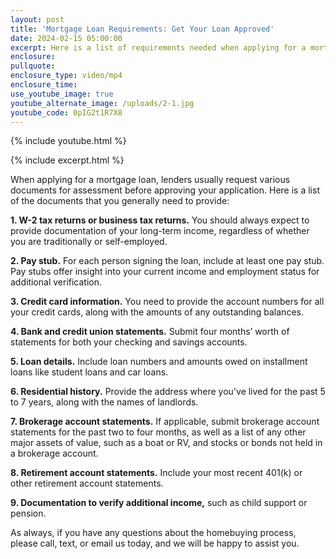 ```yaml
---
layout: post
title: 'Mortgage Loan Requirements: Get Your Loan Approved'
date: 2024-02-15 05:00:00
excerpt: Here is a list of requirements needed when applying for a mortgage loan.
enclosure:
pullquote:
enclosure_type: video/mp4
enclosure_time:
use_youtube_image: true
youtube_alternate_image: /uploads/2-1.jpg
youtube_code: 0pIG2t1R7X8
---
```

{% include youtube.html %}

{% include excerpt.html %}

When applying for a mortgage loan, lenders usually request various documents for assessment before approving your application. Here is a list of the documents that you generally need to provide:&nbsp;

**1\. W-2 tax returns or business tax returns.** You should always expect to provide documentation of your long-term income, regardless of whether you are traditionally or self-employed.

**2\. Pay stub.** For each person signing the loan, include at least one pay stub. Pay stubs offer insight into your current income and employment status for additional verification.

**3\. Credit card information.** You need to provide the account numbers for all your credit cards, along with the amounts of any outstanding balances.

**4\. Bank and credit union statements.** Submit four months’ worth of statements for both your checking and savings accounts.

**5\. Loan details.** Include loan numbers and amounts owed on installment loans like student loans and car loans.

**6\. Residential history.** Provide the address where you've lived for the past 5 to 7 years, along with the names of landlords.&nbsp;

**7\. Brokerage account statements.** If applicable, submit brokerage account statements for the past two to four months, as well as a list of any other major assets of value, such as a boat or RV, and stocks or bonds not held in a brokerage account.

**8\. Retirement account statements.** Include your most recent 401(k) or other retirement account statements.

**9\. Documentation to verify additional income,** such as child support or pension.

As always, if you have any questions about the homebuying process, please call, text, or email us today, and we will be happy to assist you.